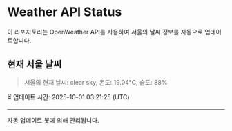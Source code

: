 
# Weather API Status

이 리포지토리는 OpenWeather API를 사용하여 서울의 날씨 정보를 자동으로 업데이트합니다.

## 현재 서울 날씨
> 서울의 현재 날씨: clear sky, 온도: 19.04°C, 습도: 88%

⏳ 업데이트 시간: 2025-10-01 03:21:25 (UTC)

---
자동 업데이트 봇에 의해 관리됩니다.
